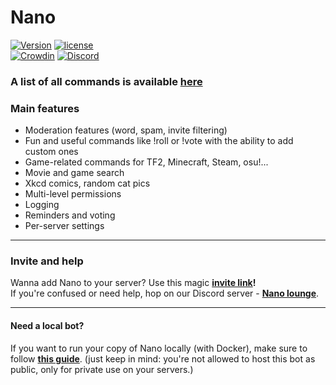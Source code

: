 # Nano

[![Version](https://img.shields.io/badge/live%20version-3.8.3-green.svg)](https://defaltsimon.github.io/Nano/) [![license](https://img.shields.io/badge/license-CC%20BY--NC--SA%204.0-green.svg)](https://github.com/DefaltSimon/Nano/blob/master/LICENSE)  
[![Crowdin](https://d322cqt584bo4o.cloudfront.net/nano-discord-bot/localized.svg)](https://crowdin.com/project/nano-discord-bot) [![Discord](https://img.shields.io/discord/132905482271719424.svg?label=discord)](http://discord.nanobot.pw)  

  
### A list of all commands is available [here](http://nanobot.pw/commands.html)  
  
### Main features  
* Moderation features (word, spam, invite filtering)  
* Fun and useful commands like !roll or !vote with the ability to add custom ones  
* Game-related commands for TF2, Minecraft, Steam, osu!...  
* Movie and game search  
* Xkcd comics, random cat pics  
* Multi-level permissions  
* Logging  
* Reminders and voting
* Per-server settings  
  
---

### Invite and help  
  
Wanna add Nano to your server? Use this magic **[invite link](https://invite.nanobot.pw)!**  
If you're confused or need help, hop on our Discord server - **[Nano lounge](http://discord.nanobot.pw)**.  

----

#### Need a local bot?
If you want to run your copy of Nano locally (with Docker), make sure to follow **[this guide](https://nanobot.pw/blogs/docker_support.html)**. (just keep in mind: you're not allowed to host this bot as public, only for private use on your servers.)
